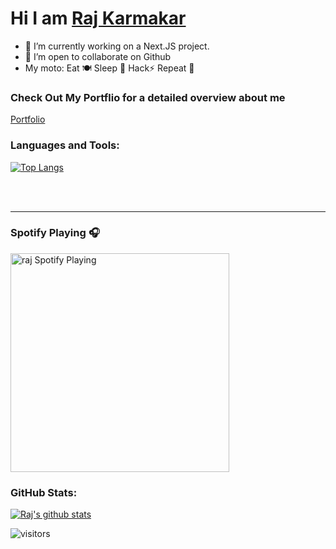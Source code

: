 # Hi I am [Raj Karmakar](https://github.com/raj5036)

- 🔭 I’m currently working on a Next.JS project.
- 👯 I’m open to collaborate on Github
-  My moto: Eat 🍽  Sleep 🛌  Hack⚡  Repeat 🔁


   
### Check Out My Portflio for a detailed overview about me
[Portfolio](https://raj5036.github.io/portfolio/dist/)

### Languages and Tools:

[![Top Langs](https://github-readme-stats.vercel.app/api/top-langs/?username=raj5036)](https://github.com/anuraghazra/github-readme-stats)

<br />
<br />


---
    
### Spotify Playing 🎧

[<img src="https://now-playing-codestackr.vercel.app/api/spotify-playing" alt="raj Spotify Playing" width="350" />](https://open.spotify.com/user/31rjwzx3kt4fc7uw5cotgj5qmydm)


### GitHub Stats:

<!--<[![trophy](https://github-profile-trophy.vercel.app/?username=raj5036&theme=dracula)](https://github.com/ryo-ma/github-profile-trophy)-->
[![Raj's github stats](https://github-readme-stats.vercel.app/api?username=raj5036&hide=stars,issues)](https://github.com/anuraghazra/github-readme-stats)

![visitors](https://visitor-badge.laobi.icu/badge?page_id=raj5036.raj5036)

 
